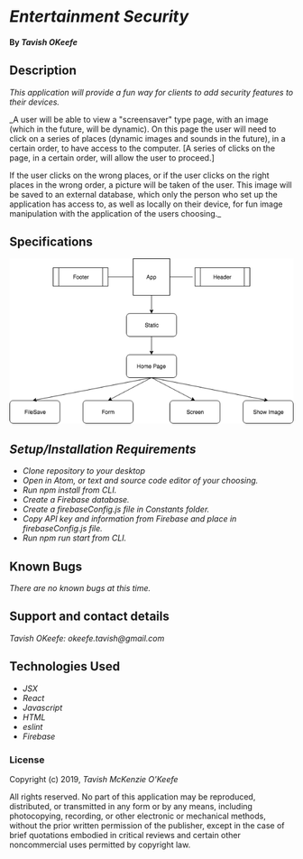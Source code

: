 # _Entertainment Security_

#### By _**Tavish OKeefe**_

## Description

_This application will provide a fun way for clients to add security features to their devices._

_A user will be able to view a "screensaver" type page, with an image (which in the future, will be dynamic). On this page the user will need to click on a series of places (dynamic images and sounds in the future), in a certain order, to have access to the computer. [A series of clicks on the page, in a certain order, will allow the user to proceed.]

If the user clicks on the wrong places, or if the user clicks on the right places in the wrong order, a picture will be taken of the user. This image will be saved to an external database, which only the person who set up the application has access to, as well as locally on their device, for fun image manipulation with the application of the users choosing._

## Specifications

![alt text](./src/assets/images/Entertainment-Security.png "Portfolio-Wireframe")


## _Setup/Installation Requirements_

* _Clone repository to your desktop_
* _Open in Atom, or text and source code editor of your choosing._
* _Run npm install from CLI._
* _Create a Firebase database._
* _Create a firebaseConfig.js file in Constants folder._
* _Copy API key and information from Firebase and place in firebaseConfig.js file._
* _Run npm run start from CLI._

## Known Bugs

_There are no known bugs at this time._

## Support and contact details

_Tavish OKeefe: okeefe.tavish@gmail.com_

## Technologies Used

* _JSX_
* _React_
* _Javascript_
* _HTML_
* _eslint_
* _Firebase_

### License

Copyright (c) 2019, _Tavish McKenzie O'Keefe_  

All rights reserved. No part of this application may be reproduced, distributed, or transmitted in any form or by any means, including photocopying, recording, or other electronic or mechanical methods, without the prior written permission of the publisher, except in the case of brief quotations embodied in critical reviews and certain other noncommercial uses permitted by copyright law.
